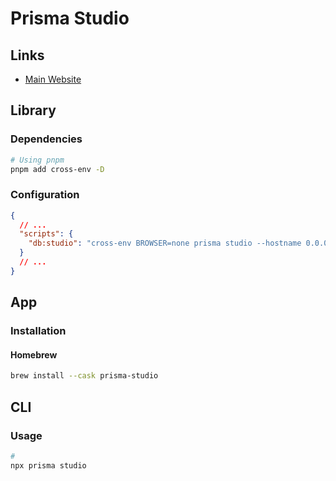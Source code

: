 # Prisma Studio

## Links

- [Main Website](https://prisma.io/studio)

## Library

### Dependencies

```sh
# Using pnpm
pnpm add cross-env -D
```

### Configuration

```json
{
  // ...
  "scripts": {
    "db:studio": "cross-env BROWSER=none prisma studio --hostname 0.0.0.0",
  }
  // ...
}
```

## App

### Installation

#### Homebrew

```sh
brew install --cask prisma-studio
```

## CLI

### Usage

```sh
#
npx prisma studio
```
